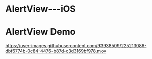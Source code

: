 # AlertView---iOS

# AlertView Demo
https://user-images.githubusercontent.com/93938509/225213086-dbf6774b-0c84-4476-b87d-c3d3169bf978.mov
